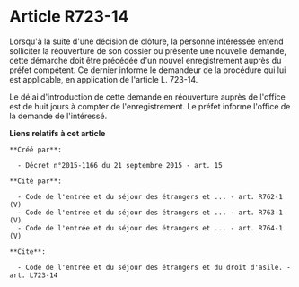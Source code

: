 # Article R723-14

Lorsqu'à la suite d'une décision de clôture, la personne intéressée entend solliciter la réouverture de son dossier ou
présente une nouvelle demande, cette démarche doit être précédée d'un nouvel enregistrement auprès du préfet compétent. Ce
dernier informe le demandeur de la procédure qui lui est applicable, en application de l'article L. 723-14. 

Le délai d'introduction de cette demande en réouverture auprès de l'office est de huit jours à compter de l'enregistrement.
Le préfet informe l'office de la demande de l'intéressé.

**Liens relatifs à cet article**

	**Créé par**:

	  - Décret n°2015-1166 du 21 septembre 2015 - art. 15

	**Cité par**:

	  - Code de l'entrée et du séjour des étrangers et ... - art. R762-1 (V)
	  - Code de l'entrée et du séjour des étrangers et ... - art. R763-1 (V)
	  - Code de l'entrée et du séjour des étrangers et ... - art. R764-1 (V)

	**Cite**:

	  - Code de l'entrée et du séjour des étrangers et du droit d'asile. - art. L723-14
